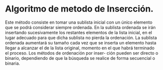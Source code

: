 # Algoritmo de metodo de Insercción.
Este método consiste en tomar una sublista inicial con un único elemento que se podrá considerar siempre ordenada. En la
sublista ordenada se irán insertando sucesivamente los restantes elementos de la lista inicial, en el lugar adecuado para que
dicha sublista no pierda la ordenación. La sublista ordenada aumentará su tamaño cada vez que se inserta un elemento hasta
llegar a alcanzar el de la lista original, momento en el que habrá terminado el proceso. Los métodos de ordenación por inser-
ción pueden ser directo o binario, dependiendo de que la búsqueda se realice de forma secuencial o binaria.

